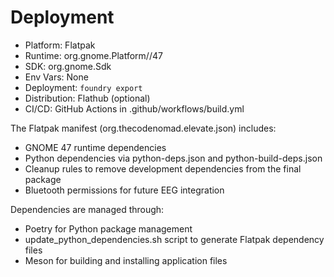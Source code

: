 # Deployment
- Platform: Flatpak
- Runtime: org.gnome.Platform//47
- SDK: org.gnome.Sdk
- Env Vars: None
- Deployment: `foundry export`
- Distribution: Flathub (optional)
- CI/CD: GitHub Actions in .github/workflows/build.yml

The Flatpak manifest (org.thecodenomad.elevate.json) includes:
- GNOME 47 runtime dependencies
- Python dependencies via python-deps.json and python-build-deps.json
- Cleanup rules to remove development dependencies from the final package
- Bluetooth permissions for future EEG integration

Dependencies are managed through:
- Poetry for Python package management
- update_python_dependencies.sh script to generate Flatpak dependency files
- Meson for building and installing application files
